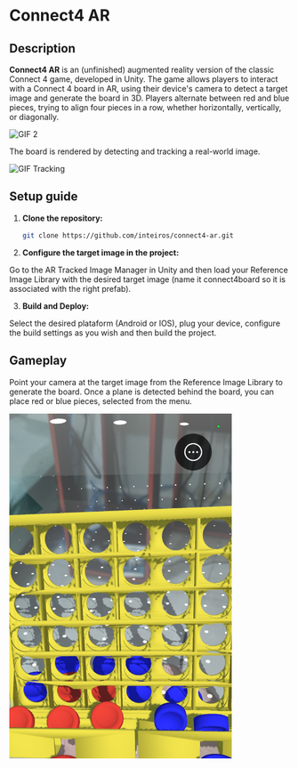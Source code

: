 # Connect4 AR

## Description

**Connect4 AR** is an (unfinished) augmented reality version of the classic Connect 4 game, developed in Unity. The game allows players to interact with a Connect 4 board in AR, using their device's camera to detect a target image and generate the board in 3D. Players alternate between red and blue pieces, trying to align four pieces in a row, whether horizontally, vertically, or diagonally.

<img src="./demo/gif2.gif" alt="GIF 2" width="400"/>

The board is rendered by detecting and tracking a real-world image.

<img src="./demo/giftracking.gif" alt="GIF Tracking" width="400"/>

## Setup guide

1. **Clone the repository:**
   ```bash
   git clone https://github.com/inteiros/connect4-ar.git
   ```

2. **Configure the target image in the project:**

Go to the AR Tracked Image Manager in Unity and then load your Reference Image Library with the desired target image (name it connect4board so it is associated with the right prefab).

3. **Build and Deploy:**

Select the desired plataform (Android or IOS), plug your device, configure the build settings as you wish and then build the project.


## Gameplay

Point your camera at the target image from the Reference Image Library to generate the board. Once a plane is detected behind the board, you can place red or blue pieces, selected from the menu.

<img src="./demo/game.png" alt="Game in AR" width="400"/>




